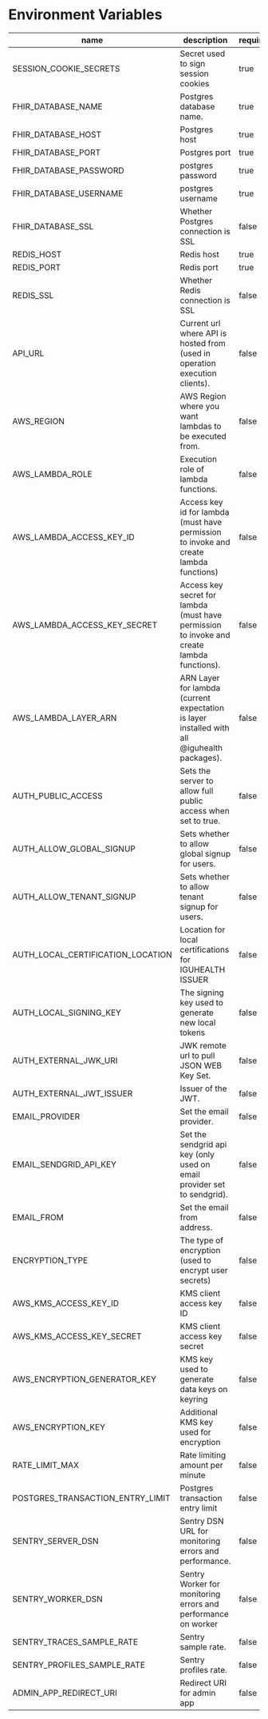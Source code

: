 
# Environment Variables
| name | description | required | defaults |
|------|-------------|----------|----------|
| SESSION_COOKIE_SECRETS | Secret used to sign session cookies | true | iguhealth |
| FHIR_DATABASE_NAME | Postgres database name.  | true | iguhealth |
| FHIR_DATABASE_HOST | Postgres host | true | localhost |
| FHIR_DATABASE_PORT | Postgres port | true | 5432 |
| FHIR_DATABASE_PASSWORD | postgres password | true |  |
| FHIR_DATABASE_USERNAME | postgres username | true | postgres |
| FHIR_DATABASE_SSL | Whether Postgres connection is SSL | false | false |
| REDIS_HOST | Redis host | true | 127.0.0.1 |
| REDIS_PORT | Redis port | true | 6379 |
| REDIS_SSL | Whether Redis connection is SSL | false | false |
| API_URL | Current url where API is hosted from (used in operation execution clients). | false |  |
| AWS_REGION | AWS Region where you want lambdas to be executed from. | false |  |
| AWS_LAMBDA_ROLE | Execution role of lambda functions. | false |  |
| AWS_LAMBDA_ACCESS_KEY_ID | Access key id for lambda (must have permission to invoke and create lambda functions) | false |  |
| AWS_LAMBDA_ACCESS_KEY_SECRET | Access key secret for lambda (must have permission to invoke and create lambda functions). | false |  |
| AWS_LAMBDA_LAYER_ARN | ARN Layer for lambda (current expectation is layer installed with all @iguhealth packages). | false |  |
| AUTH_PUBLIC_ACCESS | Sets the server to allow full public access when set to true. | false | false |
| AUTH_ALLOW_GLOBAL_SIGNUP | Sets whether to allow global signup for users. | false | false |
| AUTH_ALLOW_TENANT_SIGNUP | Sets whether to allow tenant signup for users. | false | false |
| AUTH_LOCAL_CERTIFICATION_LOCATION | Location for local certifications for IGUHEALTH ISSUER | false |  |
| AUTH_LOCAL_SIGNING_KEY | The signing key used to generate new local tokens | false |  |
| AUTH_EXTERNAL_JWK_URI | JWK remote url to pull JSON WEB Key Set. | false |  |
| AUTH_EXTERNAL_JWT_ISSUER | Issuer of the JWT. | false |  |
| EMAIL_PROVIDER | Set the email provider. | false |  |
| EMAIL_SENDGRID_API_KEY | Set the sendgrid api key (only used on email provider set to sendgrid). | false |  |
| EMAIL_FROM | Set the email from address. | false |  |
| ENCRYPTION_TYPE | The type of encryption (used to encrypt user secrets) | false |  |
| AWS_KMS_ACCESS_KEY_ID | KMS client access key ID | false |  |
| AWS_KMS_ACCESS_KEY_SECRET | KMS client access key secret | false |  |
| AWS_ENCRYPTION_GENERATOR_KEY | KMS key used to generate data keys on keyring | false |  |
| AWS_ENCRYPTION_KEY | Additional KMS key used for encryption | false |  |
| RATE_LIMIT_MAX | Rate limiting amount per minute | false | 100 |
| POSTGRES_TRANSACTION_ENTRY_LIMIT | Postgres transaction entry limit | false | 20 |
| SENTRY_SERVER_DSN | Sentry DSN URL for monitoring errors and performance. | false |  |
| SENTRY_WORKER_DSN | Sentry Worker for monitoring errors and performance on worker | false |  |
| SENTRY_TRACES_SAMPLE_RATE | Sentry sample rate. | false |  |
| SENTRY_PROFILES_SAMPLE_RATE | Sentry profiles rate. | false |  |
| ADMIN_APP_REDIRECT_URI | Redirect URI for admin app | false |  |